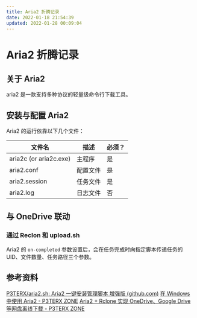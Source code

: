 ```yaml
---
title: Aria2 折腾记录
date: 2022-01-18 21:54:39
updated: 2022-01-28 00:09:04
---
```


# Aria2 折腾记录

## 关于 Aria2

aria2 是一款支持多种协议的轻量级命令行下载工具。

## 安装与配置 Aria2

Aria2 的运行依靠以下几个文件：

| 文件名                 | 描述     | 必须？ |
| ---------------------- | -------- | ------ |
| aria2c (or aria2c.exe) | 主程序   | 是     |
| aria2.conf             | 配置文件 | 是     |
| aria2.session          | 任务文件 | 是     |
| aria2.log              | 日志文件 | 否     |

## 与 OneDrive 联动

### 通过 Reclon 和 upload.sh

Aria2 的 `on-completed` 参数设置后，会在任务完成时向指定脚本传递任务的 UID、文件数量、任务路径三个参数。

## 参考资料

 [P3TERX/aria2.sh: Aria2 一键安装管理脚本 增强版 (github.com)](https://github.com/P3TERX/aria2.sh)
 [在 Windows 中使用 Aria2 - P3TERX ZONE](https://p3terx.com/archives/use-aria2-under-windows.html)
 [Aria2 + Rclone 实现 OneDrive、Google Drive 等网盘离线下载 - P3TERX ZONE](https://p3terx.com/archives/offline-download-of-onedrive-gdrive.html)
